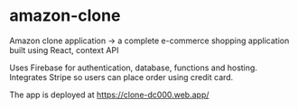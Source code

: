 # amazon-clone

Amazon clone application -> a complete e-commerce shopping application built using React, context API

Uses Firebase for authentication, database, functions and hosting. Integrates Stripe so users can place order using credit card.

The app is deployed at https://clone-dc000.web.app/
